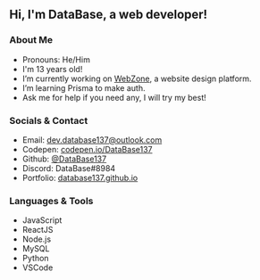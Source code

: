 ## Hi, I'm DataBase, a web developer!

### About Me
- Pronouns: He/Him
- I'm 13 years old!
- I’m currently working on [WebZone](https://github.com/DataBase137/WebZone), a website design platform.
- I’m learning Prisma to make auth.
- Ask me for help if you need any, I will try my best!

### Socials & Contact
- Email: [dev.database137@outlook.com](mailto:dev.database137@outlook.com)
- Codepen: [codepen.io/DataBase137](https://codepen.io/DataBase137)
- Github: [@DataBase137](https://github.com/DataBase137)
- Discord: DataBase#8984
- Portfolio: [database137.github.io](https://database137.github.io)

### Languages & Tools
- JavaScript
- ReactJS
- Node.js
- MySQL
- Python
- VSCode
